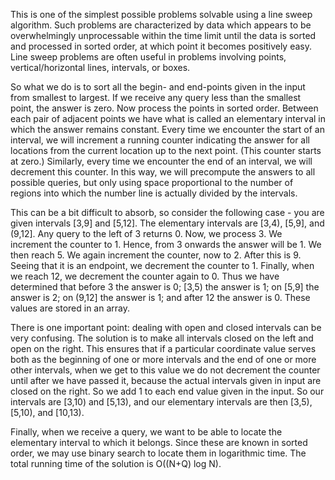 
This is one of the simplest possible problems solvable using a line sweep algorithm. Such problems are characterized by data which appears 
to be overwhelmingly unprocessable within the time limit until the data is sorted and processed in sorted order, at which point it becomes 
positively easy. Line sweep problems are often useful in problems involving points, vertical/horizontal lines, intervals, or boxes.

So what we do is to sort all the begin- and end-points given in the input from smallest to largest. If we receive any query less than the 
smallest point, the answer is zero. Now process the points in sorted order. Between each pair of adjacent points we have what is called an 
elementary interval in which the answer remains constant. Every time we encounter the start of an interval, we will increment a running 
counter indicating the answer for all locations from the current location up to the next point. (This counter starts at zero.) Similarly, 
every time we encounter the end of an interval, we will decrement this counter. In this way, we will precompute the answers to all 
possible queries, but only using space proportional to the number of regions into which the number line is actually divided by the 
intervals.

This can be a bit difficult to absorb, so consider the following case - you are given intervals [3,9] and [5,12]. 
The elementary intervals are [3,4), [5,9], and (9,12]. Any query to the left of 3 returns 0. Now, we process 3. We increment the counter 
to 1. Hence, from 3 onwards the answer will be 1. We then reach 5. We again increment the counter, now to 2. After this is 9. Seeing that 
it is an endpoint, we decrement the counter to 1. Finally, when we reach 12, we decrement the counter again to 0. Thus we have determined 
that before 3 the answer is 0; [3,5) the answer is 1; on [5,9] the answer is 2; on (9,12] the answer is 1; and after 12 the answer is 0.
These values are stored in an array.

There is one important point: dealing with open and closed intervals can be very confusing. The solution is to make all intervals closed 
on the left and open on the right. This ensures that if a particular coordinate value serves both as the beginning of one or more 
intervals and the end of one or more other intervals, when we get to this value we do not decrement the counter until after we have passed
it, because the actual intervals given in input are closed on the right. So we add 1 to each end value given in the input. 
So our intervals are [3,10) and [5,13), and our elementary intervals are then [3,5), [5,10), and [10,13).

Finally, when we receive a query, we want to be able to locate the elementary interval to which it belongs.
Since these are known in sorted order, we may use binary search to locate them in logarithmic time. 
The total running time of the solution is O((N+Q) log N).
